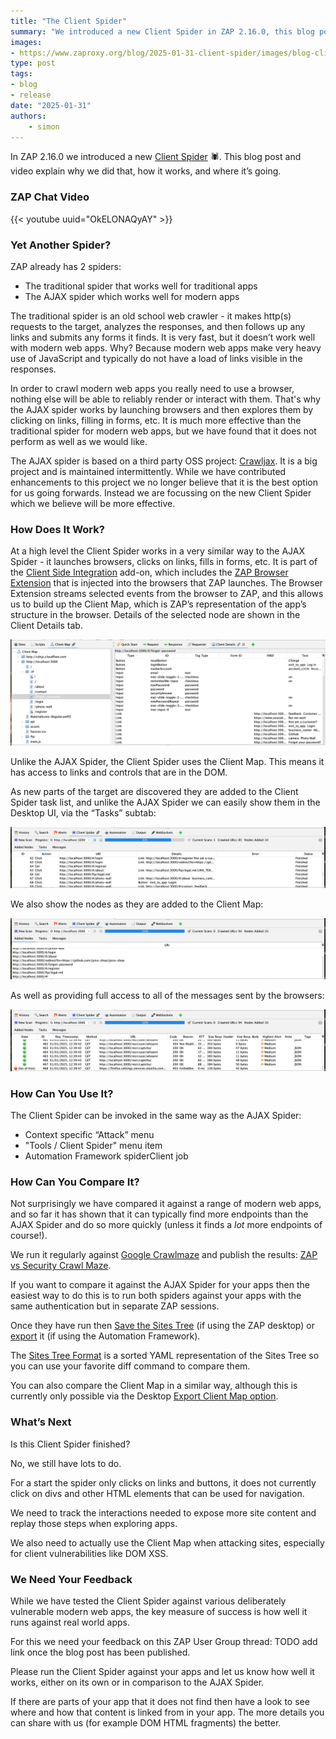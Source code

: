 ```yaml
---
title: "The Client Spider"
summary: "We introduced a new Client Spider in ZAP 2.16.0, this blog post and video explain why we did that, how it works, and where it’s going"
images:
- https://www.zaproxy.org/blog/2025-01-31-client-spider/images/blog-client-spider.png
type: post
tags:
- blog
- release
date: "2025-01-31"
authors:
    - simon
---
```

In ZAP 2.16.0 we introduced a new [Client Spider](/docs/desktop/addons/client-side-integration/spider/) :spider:. 
This blog post and video explain why we did that, how it works, and where it’s going.

### ZAP Chat Video

{{< youtube uuid="OkELONAQyAY" >}}

### Yet Another Spider?
ZAP already has 2 spiders:
* The traditional spider that works well for traditional apps
* The AJAX spider which works well for modern apps

The traditional spider is an old school web crawler - it makes http(s) requests to the target, analyzes the responses, and then follows up any links and submits any forms it finds.
It is very fast, but it doesn’t work well with modern web apps.
Why? Because modern web apps make very heavy use of JavaScript and typically do not have a load of links visible in the responses.

In order to crawl modern web apps you really need to use a browser, nothing else will be able to reliably render or interact with them.
That's why the AJAX spider works by launching browsers and then explores them by clicking on links, filling in forms, etc.
It is much more effective than the traditional spider for modern web apps, but we have found that it does not perform as well as we would like.

The AJAX spider is based on a third party OSS project: [Crawljax](https://github.com/crawljax/crawljax). 
It is a big project and is maintained intermittently. While we have contributed enhancements to this project we no longer believe that it is the best option for us going forwards. Instead we are focussing on the new Client Spider which we believe will be more effective.

### How Does It Work?
At a high level the Client Spider works in a very similar way to the AJAX Spider - it launches browsers, clicks on links, fills in forms, etc.
It is part of the [Client Side Integration](/docs/desktop/addons/client-side-integration/) add-on, 
which includes the [ZAP Browser Extension](https://github.com/zaproxy/browser-extension/) that is injected into the browsers that ZAP launches.
The Browser Extension streams selected events from the browser to ZAP, and this allows us to build up the Client Map, which is ZAP’s representation of the app’s structure in the browser.
Details of the selected node are shown in the Client Details tab.

![ZAP Client Map and Details](images/client-map-details.png)

Unlike the AJAX Spider, the Client Spider uses the Client Map. This means it has access to links and controls that are in the DOM.

As new parts of the target are discovered they are added to the Client Spider task list, and unlike the AJAX Spider we can easily show them in the Desktop UI, via the “Tasks” subtab:

![ZAP Client Spider Tasks](images/client-spider-tasks.png)

We also show the nodes as they are added to the Client Map:

![ZAP Client Spider Added Nodes](images/client-spider-nodes.png)

As well as providing full access to all of the messages sent by the browsers:

![ZAP Client Spider Messages](images/client-spider-msgs.png)

### How Can You Use It?
The Client Spider can be invoked in the same way as the AJAX Spider:
* Context specific “Attack” menu
* "Tools / Client Spider" menu item
* Automation Framework spiderClient job

### How Can You Compare It?
Not surprisingly we have compared it against a range of modern web apps, and so far it has shown that it can typically find more endpoints than the AJAX Spider and do so more quickly (unless it finds a _lot_ more endpoints of course!).

We run it regularly against [Google Crawlmaze](https://github.com/google/security-crawl-maze) and publish the results: 
[ZAP vs Security Crawl Maze](/docs/scans/crawlmaze/).

If you want to compare it against the AJAX Spider for your apps then the easiest way to do this is to run both spiders against your apps with the same authentication but in separate ZAP sessions.

Once they have run then [Save the Sites Tree](/docs/desktop/addons/import-export/#save-sites-tree) (if using the ZAP desktop) 
or [export](/docs/desktop/addons/import-export/automation/#job-export) it (if using the Automation Framework).

The [Sites Tree Format](/docs/desktop/addons/import-export/sitestreeformat/) is a sorted YAML representation of the Sites Tree so you can use your favorite diff command to compare them.

You can also compare the Client Map in a similar way, although this is currently only possible via the 
Desktop [Export Client Map option](/docs/desktop/addons/client-side-integration/#export-client-map).

### What’s Next
Is this Client Spider finished?

No, we still have lots to do. 

For a start the spider only clicks on links and buttons, it does not currently click on divs and other HTML elements that can be used for navigation.

We need to track the interactions needed to expose more site content and replay those steps when exploring apps.

We also need to actually use the Client Map when attacking sites, especially for client vulnerabilities like DOM XSS.

### We Need Your Feedback
While we have tested the Client Spider against various deliberately vulnerable modern web apps, the key measure of success is how well it runs against real world apps.

For this we need your feedback on this ZAP User Group thread: TODO add link once the blog post has been published.

Please run the Client Spider against your apps and let us know how well it works, either on its own or in comparison to the AJAX Spider.

If there are parts of your app that it does not find then have a look to see where and how that content is linked from in your app. The more details you can share with us (for example DOM HTML fragments) the better.
